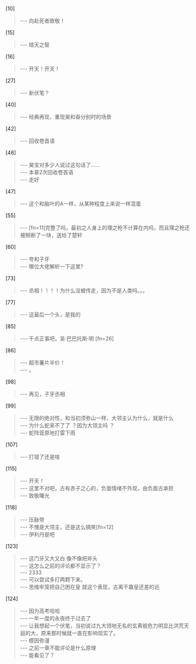 
[10] 
>--- 向赴死者致敬！<br>

[15] 
>--- 晴天之智<br>

[16] 
>--- 开天！开天！<br>

[27] 
>--- 新伏笔？<br>

[40] 
>--- 经典再现，重现昊和昋分别时的场景<br>

[42] 
>--- 回收卷首语<br>

[46] 
>--- 昊宝对多少人说过这句话了……<br>
>--- 本章2次回收卷首语<br>
>--- 走好<br>

[47] 
>--- 这个和脑叶的A一样，从某种程度上来说一样混蛋<br>

[55] 
>--- [fn=11]完整了吗，最初之人身上的理之枪不计算在内吗，而且理之枪还被掰断了一块，送给了楚轩<br>

[60] 
>--- 夸和子牙<br>
>--- 哪位大佬解析一下这里?<br>

[73] 
>--- 丞相！！！！为什么没被传走，因为不是人类吗。。。<br>

[77] 
>--- 这最后一个头，是我的<br>

[85] 
>--- 干点正事吧，吴·巴巴托斯·明
[fn=26]<br>

[86] 
>--- 超市薯片半价！<br>
>--- 。<br>

[98] 
>--- 再见，子牙丞相<br>

[99] 
>--- 无限的绝对性，和当初须弥山一样，大领主认为什么，就是什么<br>
>--- 为什么蛇来不了了 ？因为大领主吗 ？<br>
>--- 蛇阵营原地打雷下雨<br>

[107] 
>--- 打错了还是啥<br>

[115] 
>--- 开天！<br>
>--- 这里不对吧，古有赤子之心的，负面情绪不外现，由负面古承担<br>
>--- 致敬曙光<br>

[118] 
>--- 压脉带<br>
>--- 不愧是大领主，还是这么搞笑[fn=12]<br>
>--- 伊利丹是吧<br>

[123] 
>--- 这门牙又大又白 像不像把斧头<br>
>--- 这怎么之前的评论都不显示了？<br>
>--- 2333<br>
>--- 可以尝试多打两颗下来。<br>
>--- 思维牢笼把自己困在皇
就这个表现，古离干赢皇还差的远<br>

[124] 
>--- 因为高考哈哈<br>
>--- 一年一度的永夜终于过去了<br>
>--- 让我想起一个伏笔，当初说过九大领地无名的玄黄舰危力明显比洪荒天庭的大，原来那时候就一直在影响现实了。<br>
>--- 模因弥漫<br>
>--- 之前一章不能评论是什么原理<br>
>--- 能看见了？<br>
